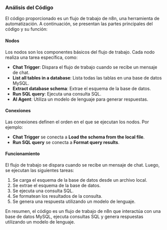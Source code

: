 ### Análisis del Código
El código proporcionado es un flujo de trabajo de n8n, una herramienta de automatización. A continuación, se presentan las partes principales del código y su función:

#### **Nodos**
Los nodos son los componentes básicos del flujo de trabajo. Cada nodo realiza una tarea específica, como:
* **Chat Trigger**: Dispara el flujo de trabajo cuando se recibe un mensaje de chat.
* **List all tables in a database**: Lista todas las tablas en una base de datos MySQL.
* **Extract database schema**: Extrae el esquema de la base de datos.
* **Run SQL query**: Ejecuta una consulta SQL.
* **AI Agent**: Utiliza un modelo de lenguaje para generar respuestas.

#### **Conexiones**
Las conexiones definen el orden en el que se ejecutan los nodos. Por ejemplo:
* **Chat Trigger** se conecta a **Load the schema from the local file**.
* **Run SQL query** se conecta a **Format query results**.

#### **Funcionamiento**
El flujo de trabajo se dispara cuando se recibe un mensaje de chat. Luego, se ejecutan las siguientes tareas:
1. Se carga el esquema de la base de datos desde un archivo local.
2. Se extrae el esquema de la base de datos.
3. Se ejecuta una consulta SQL.
4. Se formatean los resultados de la consulta.
5. Se genera una respuesta utilizando un modelo de lenguaje.

En resumen, el código es un flujo de trabajo de n8n que interactúa con una base de datos MySQL, ejecuta consultas SQL y genera respuestas utilizando un modelo de lenguaje.